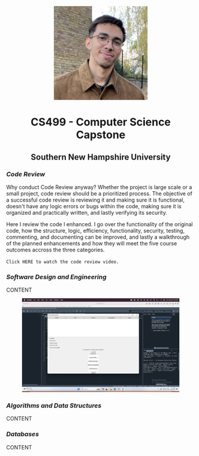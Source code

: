 <center>
  <img src="Miguel Little.jpg" height=250 width=250>
</center>

# <center>CS499 - Computer Science Capstone</center>

## <center>Southern New Hampshire University</center>

### *Code Review*

Why conduct Code Review anyway?
Whether the project is large scale or a small project, code review should be a prioritized process. The objective of a successful code review is reviewing it and making sure it is functional, doesn't have any logic errors or bugs within the code, making sure it is organized and practically written, and lastly verifying its security.

Here I review the code I enhanced. I go over the functionality of the original code, how the structure, logic, efficiency, functionality, security, testing, commenting, and documenting can be improved, and lastly a walkthrough of the planned enhancements and how they will meet the five course outcomes accross the three categories.

<code>Click HERE to watch the code review video.</code>

### *Software Design and Engineering*

CONTENT

<center>
  <img src="Category1 After.jpg" height=250>
</center>

### *Algorithms and Data Structures*

CONTENT

### *Databases*

CONTENT
